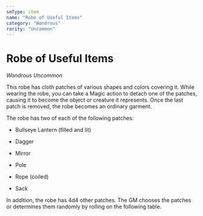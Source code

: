 ```yaml
---
smType: item
name: "Robe of Useful Items"
category: "Wondrous"
rarity: "Uncommon"
---
```


# Robe of Useful Items
*Wondrous Uncommon*

This robe has cloth patches of various shapes and colors covering it. While wearing the robe, you can take a Magic action to detach one of the patches, causing it to become the object or creature it represents. Once the last patch is removed, the robe becomes an ordinary garment.

The robe has two of each of the following patches:

- Bullseye Lantern (filled and lit)

- Dagger

- Mirror

- Pole

- Rope (coiled)

- Sack

In addition, the robe has 4d4 other patches. The GM chooses the patches or determines them randomly by rolling on the following table.
